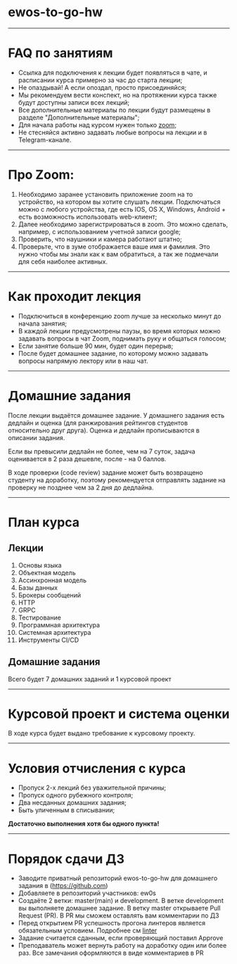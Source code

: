 # ewos-to-go-hw

--- 

# FAQ по занятиям
- Ссылка для подключения к лекции будет появляться в чате, и расписании курса примерно за час до старта лекции;
- Не опаздывай! А если опоздал, просто присоединяйся;
- Мы рекомендуем вести конспект, но на протяжении курса также будут доступны записи всех лекций;
- Все дополнительные материалы по лекции будут размещены в разделе "Дополнительные материалы";
- Для начала работы над курсом нужен только [zoom](https://zoom.us/support/down4j);
- Не стесняйся активно задавать любые вопросы на лекции и в Telegram-канале.

--- 

# Про Zoom:
1. Необходимо заранее установить приложение zoom на то устройство, на котором вы хотите слушать лекции. Подключаться можно с любого устройства, где есть IOS, OS X, Windows, Android + есть возможность использовать web-клиент;
2. Далее необходимо зарегистрироваться в zoom. Это можно сделать, например, с использованием учетной записи google;
3. Проверить, что наушники и камера работают штатно;
4. Проверьте, что в зуме отображается ваше имя и фамилия. Это нужно чтобы мы знали как к вам обратиться, а так же подмечали для себя наиболее активных.

---

# Как проходит лекция
- Подключиться в конференцию zoom лучше за несколько минут до начала занятия;
- В каждой лекции предусмотрены паузы, во время которых можно задавать вопросы в чат Zoom, поднимать руку и общаться голосом;
- Если занятие больше 90 мин, будет один перерыв;
- После будет домашнее задание, по которому можно задавать вопросы напрямую лектору или в наш чат.

---

# Домашние задания
После лекции выдаётся домашнее задание. У домашнего задания есть дедлайн и оценка (для ранжирования рейтингов студентов относительно друг друга). Оценка и дедлайн прописываются в описании задания.

Если вы превысили дедлайн не более, чем на 7 суток, задача оценивается в 2 раза дешевле, после - на 0 баллов.

В ходе проверки (code review) задание может быть возвращено студенту на доработку, поэтому рекомендуется отправлять задание на проверку не позднее чем за 2 дня до дедлайна.

---

# План курса

## Лекции

1. Основы языка
2. Объектная модель
3. Ассинхронная модель
4. Базы данных
5. Брокеры сообщений
6. HTTP
7. GRPC
8. Тестирование
9. Программная архитектура
10. Системная архитектура
11. Инструменты CI/CD

## Домашние задания

Всего будет 7 домашних заданий и 1 курсовой проект

---

# Курсовой проект и система оценки
В ходе курса будет выдано требование к курсовому проекту. 

---

# Условия отчисления с курса
- Пропуск 2-х лекций без уважительной причины;
- Пропуск одного рубежного контроля;
- Два несданных домашних задания;
- Быть уличенным в списывании;

**Достаточно выполнения хотя бы одного пункта!**

---

# Порядок сдачи ДЗ
- Заводите приватный репозиторий ewos-to-go-hw для домашнего задания в (https://github.com)
- Добавляете в репозиторий участников: ew0s
- Создаёте 2 ветки: master(main) и development. В ветке development вы выполняете домашнее задание. В ветку master открываете Pull Request (PR). В PR мы сможем оставлять вам комментарии по ДЗ
- Перед открытием PR успешность прогона линтеров является обязательным условием. Подробнее см [linter](https://github.com/ew0s/ewos-to-go-hw/main/linter.md)
- Задание считается сданным, если проверяющий поставил Approve
- Преподаватель может вернуть работу на доработку один или более раз. Все замечания оформляются в виде комментариев в PR
